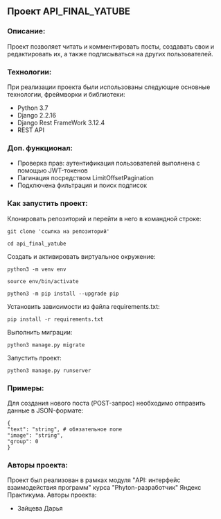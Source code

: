 ##  Проект API_FINAL_YATUBE

### Описание:

Проект позволяет читать и комментировать посты, создавать свои и редактировать их, а также подписываться на других пользователей.

### Технологии:

При реализации проекта были использованы следующие основные технологии, фреймворки и библиотеки:
- Python 3.7
- Django 2.2.16
- Django Rest FrameWork 3.12.4
- REST API

### Доп. функционал:
- Проверка прав: аутентификация пользователей выполнена с помощью JWT-токенов
- Пагинация посредством LimitOffsetPagination
- Подключена фильтрация и поиск подписок

### Как запустить проект:
Клонировать репозиторий и перейти в него в командной строке:

```
git clone 'ссылка на репозиторий'
```
```
cd api_final_yatube
```

Cоздать и активировать виртуальное окружение:

```
python3 -m venv env
```
```
source env/bin/activate
```
```
python3 -m pip install --upgrade pip

```

Установить зависимости из файла requirements.txt:

```
pip install -r requirements.txt

```

Выполнить миграции:

```
python3 manage.py migrate

```

Запустить проект:

```
python3 manage.py runserver

```

### Примеры:
Для создания нового поста (POST-запрос) необходимо отправить данные в JSON-формате:
```
{
"text": "string", # обязательное поле
"image": "string", 
"group": 0
}
```

### Авторы проекта:

Проект был реализован в рамках модуля "API: интерфейс взаимодействия программ" курса "Phyton-разработчик" Яндекс Практикума. Авторы проекта:
- Зайцева Дарья

